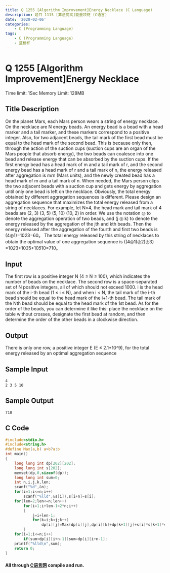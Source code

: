 ```yaml
---
title: Q 1255 [Algorithm Improvement]Energy Necklace (C Language)
description: 题目 1115 [算法提高]能量项链 (C语言)
date: '2020-02-06'
categories:
    - C (Programming Language)
tags:
    - C (Programming Language)
    - 蓝桥杯
---
```


# Q 1255 [Algorithm Improvement]Energy Necklace
Time limit: 1Sec Memory Limit: 128MB
## Title Description
On the planet Mars, each Mars person wears a string of energy necklace. On the necklace are N energy beads. An energy bead is a bead with a head marker and a tail marker, and these markers correspond to a positive integer. Also, for two adjacent beads, the tail mark of the first bead must be equal to the head mark of the second bead. This is because only then, through the action of the suction cups (suction cups are an organ of the Mars people that absorb energy), the two beads can coalesce into one bead and release energy that can be absorbed by the suction cups. If the first energy bead has a head mark of m and a tail mark of r, and the second energy bead has a head mark of r and a tail mark of n, the energy released after aggregation is m*r*n (Mars units), and the newly created bead has a head mark of m and a tail mark of n.
When needed, the Mars person clips the two adjacent beads with a suction cup and gets energy by aggregation until only one bead is left on the necklace. Obviously, the total energy obtained by different aggregation sequences is different. Please design an aggregation sequence that maximizes the total energy released from a string of necklaces.
For example, let N=4, the head mark and tail mark of 4 beads are (2, 3) (3, 5) (5, 10) (10, 2) in order. We use the notation ◎ to denote the aggregation operation of two beads, and (j ◎ k) to denote the energy released by the aggregation of the jth and kth beads. Then the energy released after the aggregation of the fourth and first two beads is
(4◎1)=10*2*3=60。
The total energy released by this string of necklaces to obtain the optimal value of one aggregation sequence is
((4◎1)◎2)◎3）=10*2*3+10*3*5+10*5*10=710。
## Input
The first row is a positive integer N (4 ≤ N ≤ 100), which indicates the number of beads on the necklace. The second row is a space-separated set of N positive integers, all of which should not exceed 1000. i is the head mark of the i-th bead (1 ≤ i ≤ N), and when i < N, the tail mark of the i-th bead should be equal to the head mark of the i+1-th bead. The tail mark of the Nth bead should be equal to the head mark of the 1st bead.
As for the order of the beads, you can determine it like this: place the necklace on the table without crosses, designate the first bead at random, and then determine the order of the other beads in a clockwise direction.
## Output
There is only one row, a positive integer E (E ≤ 2.1*10^9), for the total energy released by an optimal aggregation sequence
## Sample Input
```
4
2 3 5 10
```
## Sample Output
```
710
```
## C Code
```c
#include<stdio.h>
#include<string.h>
#define Max(a,b) a>b?a:b
int main()
{
	long long int dp[202][202];
	long long int s[202];
	memset(dp,0,sizeof(dp));
	long long int sum=0;
	int n,i,j,k,len;
	scanf("%d",&n);
	for(i=1;i<=n;i++)
        scanf("%lld",&s[i]),s[i+n]=s[i];
    for(len=2;len<=n;len++)
        for(i=1;i+len-1<2*n;i++)
        {
            j=i+len-1;
      	    for(k=i;k<j;k++)
      	        dp[i][j]=Max(dp[i][j],dp[i][k]+dp[k+1][j]+s[i]*s[k+1]*s[j+1]);
        }
	for(i=1;i<=n;i++)
	    if(sum<dp[i][i+n-1])sum=dp[i][i+n-1];
	printf("%lld\n",sum);
	return 0;
}
```
#### All through [C语言网](https://www.dotcpp.com/) compile and run.
